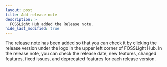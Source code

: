 ```yaml
---
layout: post
title: Add release note
description: >
  FOSSLight Hub added the Release note.
hide_last_modified: true
---
```


The [release note](https://github.com/fosslight/fosslight/blob/main/RELEASE_NOTES.md) has been added so that you can check it by clicking the release version under the logo in the upper left corner of FOSSLight Hub. In the release note, you can check the release date, new features, changed features, fixed issues, and deprecated features for each release version.
